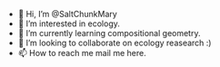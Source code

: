 - 👋 Hi, I’m @SaltChunkMary
- 👀 I’m interested in ecology.
- 🌱 I’m currently learning compositional geometry.
- 💞️ I’m looking to collaborate on ecology reasearch :)
- 📫 How to reach me mail me here.

<!---
SaltChunkMary/SaltChunkMary is a ✨ special ✨ repository because its `README.md` (this file) appears on your GitHub profile.
You can click the Preview link to take a look at your changes.
--->
